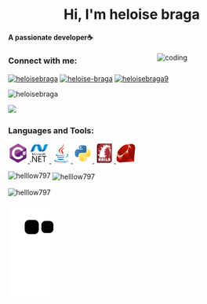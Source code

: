 <h1 align="center"> Hi, I'm heloise braga</h1>
<h4 align="left">A passionate developer☕</h3>

<img align="right" alt="coding" width="200" src="https://github.com/heloisebraga/heloisebraga/assets/77672988/4ceb144e-2c9b-4627-b3d5-3be8f2704eec.gif">


<h3 align="left">Connect with me:</h3>
<p align="left">
<a href="https://linkedin.com/in/heloisebraga" target="blank"><img align="center" src="https://raw.githubusercontent.com/rahuldkjain/github-profile-readme-generator/master/src/images/icons/Social/linked-in-alt.svg" alt="heloisebraga" height="30" width="40" /></a>
<a href="https://stackoverflow.com/users/heloise-braga" target="blank"><img align="center" src="https://raw.githubusercontent.com/rahuldkjain/github-profile-readme-generator/master/src/images/icons/Social/stack-overflow.svg" alt="heloise-braga" height="30" width="40" /></a>
<a href="https://www.hackerrank.com/heloisebraga9" target="blank"><img align="center" src="https://raw.githubusercontent.com/rahuldkjain/github-profile-readme-generator/master/src/images/icons/Social/hackerrank.svg" alt="heloisebraga9" height="30" width="40" /></a>
</p>

<p align="left"> <img src="https://komarev.com/ghpvc/?username=heloisebraga&label=Profile%20views&color=0e75b6&style=flat" alt="heloisebraga" /> </p>
<img height="50" src="https://raw.githubusercontent.com/innng/innng/master/assets/kyubey.gif"/> 


<h3 align="left">Languages and Tools:</h3>
<p align="left"> <a href="https://www.w3schools.com/cs/" target="_blank" rel="noreferrer"> <img src="https://raw.githubusercontent.com/devicons/devicon/master/icons/csharp/csharp-original.svg" alt="csharp" width="40" height="40"/> </a> <a href="https://dotnet.microsoft.com/" target="_blank" rel="noreferrer"> <img src="https://raw.githubusercontent.com/devicons/devicon/master/icons/dot-net/dot-net-original-wordmark.svg" alt="dotnet" width="40" height="40"/> </a> <a href="https://www.java.com" target="_blank" rel="noreferrer"> <img src="https://raw.githubusercontent.com/devicons/devicon/master/icons/java/java-original.svg" alt="java" width="40" height="40"/> </a> <a href="https://www.python.org" target="_blank" rel="noreferrer"> <img src="https://raw.githubusercontent.com/devicons/devicon/master/icons/python/python-original.svg" alt="python" width="40" height="40"/> </a> <a href="https://rubyonrails.org" target="_blank" rel="noreferrer"> <img src="https://raw.githubusercontent.com/devicons/devicon/master/icons/rails/rails-original-wordmark.svg" alt="rails" width="40" height="40"/> </a> <a href="https://www.ruby-lang.org/en/" target="_blank" rel="noreferrer"> <img src="https://raw.githubusercontent.com/devicons/devicon/master/icons/ruby/ruby-original.svg" alt="ruby" width="40" height="40"/> </a> </p>

<p><img align="left" src="https://github-readme-stats.vercel.app/api/top-langs?username=helllow797&show_icons=true&theme=radical&locale=en&layout=compact" alt="helllow797" /></p>

<p>&nbsp;<img align="center" src="https://github-readme-stats.vercel.app/api?username=helllow797&show_icons=true&theme=radical&locale=en" alt="helllow797" /></p>

<p><img align="center" src="https://github-readme-streak-stats.herokuapp.com/?user=helllow797&theme=radical" alt="helllow797" /></p>

 ![Snake animation](https://github.com/rafaballerini/rafaballerini/blob/output/github-contribution-grid-snake.svg)

